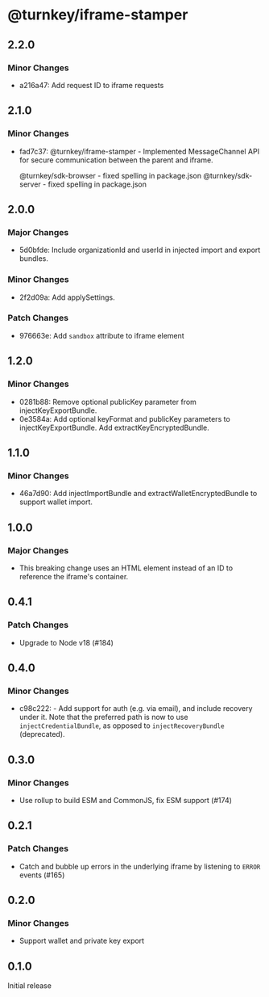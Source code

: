 # @turnkey/iframe-stamper

## 2.2.0

### Minor Changes

- a216a47: Add request ID to iframe requests

## 2.1.0

### Minor Changes

- fad7c37: @turnkey/iframe-stamper - Implemented MessageChannel API for secure communication between the parent and iframe.

  @turnkey/sdk-browser - fixed spelling in package.json
  @turnkey/sdk-server - fixed spelling in package.json

## 2.0.0

### Major Changes

- 5d0bfde: Include organizationId and userId in injected import and export bundles.

### Minor Changes

- 2f2d09a: Add applySettings.

### Patch Changes

- 976663e: Add `sandbox` attribute to iframe element

## 1.2.0

### Minor Changes

- 0281b88: Remove optional publicKey parameter from injectKeyExportBundle.
- 0e3584a: Add optional keyFormat and publicKey parameters to injectKeyExportBundle. Add extractKeyEncryptedBundle.

## 1.1.0

### Minor Changes

- 46a7d90: Add injectImportBundle and extractWalletEncryptedBundle to support wallet import.

## 1.0.0

### Major Changes

- This breaking change uses an HTML element instead of an ID to reference the iframe's container.

## 0.4.1

### Patch Changes

- Upgrade to Node v18 (#184)

## 0.4.0

### Minor Changes

- c98c222: - Add support for auth (e.g. via email), and include recovery under it. Note that the preferred path is now to use `injectCredentialBundle`, as opposed to `injectRecoveryBundle` (deprecated).

## 0.3.0

### Minor Changes

- Use rollup to build ESM and CommonJS, fix ESM support (#174)

## 0.2.1

### Patch Changes

- Catch and bubble up errors in the underlying iframe by listening to `ERROR` events (#165)

## 0.2.0

### Minor Changes

- Support wallet and private key export

## 0.1.0

Initial release
